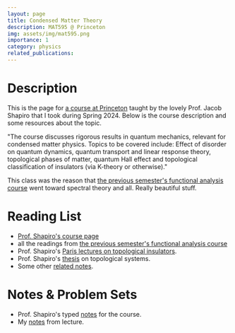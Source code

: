 ```yaml
---
layout: page
title: Condensed Matter Theory
description: MAT595 @ Princeton
img: assets/img/mat595.png
importance: 1
category: physics
related_publications: 
---
```


# Description
This is the page for <a href="https://registrar.princeton.edu/course-offerings/course-details?term=1244&courseid=012999">a course at Princeton</a> taught by the lovely Prof. Jacob Shapiro that I took during Spring 2024. Below is the course description and some resources about the topic.

"The course discusses rigorous results in quantum mechanics, relevant for condensed matter physics. Topics to be covered include: Effect of disorder on quantum dynamics, quantum transport and linear response theory, topological phases of matter, quantum Hall effect and topological classification of insulators (via K-theory or otherwise)."

This class was the reason that <a href="/_projects/functional.md">the previous semester's functional analysis course</a> went toward spectral theory and all. Really beautiful stuff.

# Reading List
- <a href="https://web.math.princeton.edu/~shapiro/teaching.html">Prof. Shapiro's course page </a>
- all the readings from <a href="/_projects/functional.md">the previous semester's functional analysis course</a>
- Prof. Shapiro's <a href="https://web.math.princeton.edu/~js129/PDFs/paris_top_insul_july_2022.pdf">Paris lectures on topological insulators</a>.
- Prof. Shapiro's <a href="https://web.math.princeton.edu/~js129/PDFs/jacob_shapiro_phd_thesis_online_nov_1st_2018.pdf">thesis</a> on topological systems.
- Some other <a href="https://web.math.princeton.edu/~js129/PDFs/Top_SSP_Lecture_Notes.pdf">related notes</a>.

# Notes & Problem Sets
- Prof. Shapiro's typed <a href="https://web.math.princeton.edu/~js129/PDFs/teaching/MAT595_spring_2024/MAT595_PHY508_Lecture_Notes.pdf">notes</a> for the course.
- My <a href="/assets/pdf/functional/notes.pdf">notes</a> from lecture.

